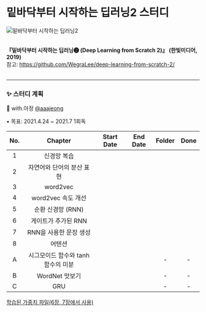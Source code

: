 # 밑바닥부터 시작하는 딥러닝2 스터디
![밑바닥부터 시작하는 딥러닝2](https://www.hanbit.co.kr/data/books/B8950212853_l.jpg)<br><br>

**『밑바닥부터 시작하는 딥러닝❷ (Deep Learning from Scratch 2)』 (한빛미디어, 2019)** <br>
참고: <https://github.com/WegraLee/deep-learning-from-scratch-2/><br><br>

---

### ✨ 스터디 계획<br>
💜 with.아정 [@aaajeong](https://github.com/aaajeong)

▪ 목표: 2021.4.24 ~ 2021.7 1회독

|No.|Chapter|Start Date|End Date|Folder|Done|
|:--:|:-------:|:---:|:---:|:---:|:---:|
|1|신경망 복습 ||||
|2|자연어와 단어의 분산 표현||||
|3| word2vec||||
|4| word2vec 속도 개선||||
|5|순환 신경망 (RNN)||||
|6|게이트가 추가된 RNN||||
|7|RNN을 사용한 문장 생성||||
|8|어텐션||||
|A|시그모이드 함수와 tanh 함수의 미분|||-|-|
|B|WordNet 맛보기|||-|-|
|C|GRU|||-|-|

[학습된 가중치 파일(6장, 7장에서 사용)](https://www.oreilly.co.jp/pub/9784873118369/BetterRnnlm.pkl)
